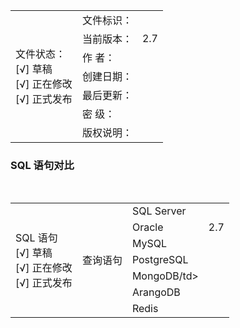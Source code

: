 

<table>
<tr>
    <td rowspan="7"> 文件状态：<br/>
        [√] 草稿<br/>
        [√] 正在修改<br/>
        [√] 正式发布 
    </td>
    <td>文件标识：</td>
    <td> </td>
</tr>
<tr>
    <td>当前版本：</td>
    <td>2.7</td>
</tr>
<tr>
    <td>作    者：</td>
    <td></td>
</tr>
<tr>
    <td>创建日期：</td>
    <td></td>
</tr>
<tr>
    <td>最后更新：</td>
    <td></td>
</tr>
<tr>
    <td>密    级：</td>
    <td></td>
</tr>
<tr>
    <td>版权说明：</td>
    <td></td>
</tr>
</table>

<h3>SQL 语句对比</h3>
<div>
     <table>
     <tr>
        <td rowspan="7"> SQL 语句<br/>
            [√] 草稿<br/>
            [√] 正在修改<br/>
            [√] 正式发布 
        </td>
        <td rowspan="7">查询语句</td>
        <td>SQL Server</td>
        <td> </td>
    </tr>
    <tr>
        <td>Oracle</td>
        <td>2.7</td>
    </tr>
    <tr>
        <td>MySQL</td>
        <td></td>
    </tr>
    <tr>
        <td>PostgreSQL</td>
        <td></td>
    </tr>
    <tr>
        <td>MongoDB/td>
        <td></td>
    </tr>
    <tr>
        <td>ArangoDB</td>
        <td></td>
    </tr>
    <tr>
        <td>Redis</td>
        <td></td>
    </tr>
    </table>  
</div>
